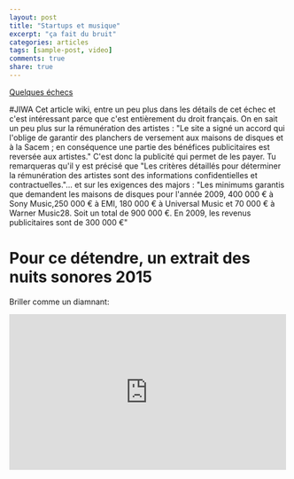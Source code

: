 ```yaml
---
layout: post
title: "Startups et musique"
excerpt: "ça fait du bruit"
categories: articles
tags: [sample-post, video]
comments: true
share: true
---
```


<a href=" http://digitalmedia.strategyeye.com/article/YjSU8smHwqo/2015/05/01/insight_lessons_from_5_failed_music_startups/">Quelques échecs</a>

 
 #JIWA 
Cet article wiki, entre un peu plus dans les détails de cet échec et c'est intéressant parce que c'est entièrement du droit français.
On en sait un peu plus sur la rémunération des artistes : 
"Le site a signé un accord qui l'oblige de garantir des planchers de versement aux maisons de disques et à la Sacem ; en conséquence une partie des bénéfices publicitaires est reversée aux artistes."
C'est donc la publicité qui permet de les payer.
Tu remarqueras qu'il y est précisé que 
"Les critères détaillés pour déterminer la rémunération des artistes sont des informations confidentielles et contractuelles."...
et sur les exigences des majors  :
 "Les minimums garantis que demandent les maisons de disques pour l'année 2009, 400 000 € à Sony Music,250 000 € à EMI, 180 000 € à Universal Music et 70 000 € à Warner Music28. Soit un total de 900 000 €. En 2009, les revenus publicitaires sont de 300 000 €"
 

# Pour ce détendre, un extrait des nuits sonores 2015
Briller comme un diamnant:
<iframe src="https://player.vimeo.com/video/128000573" width="500" height="281" frameborder="0" webkitallowfullscreen mozallowfullscreen allowfullscreen></iframe> 


